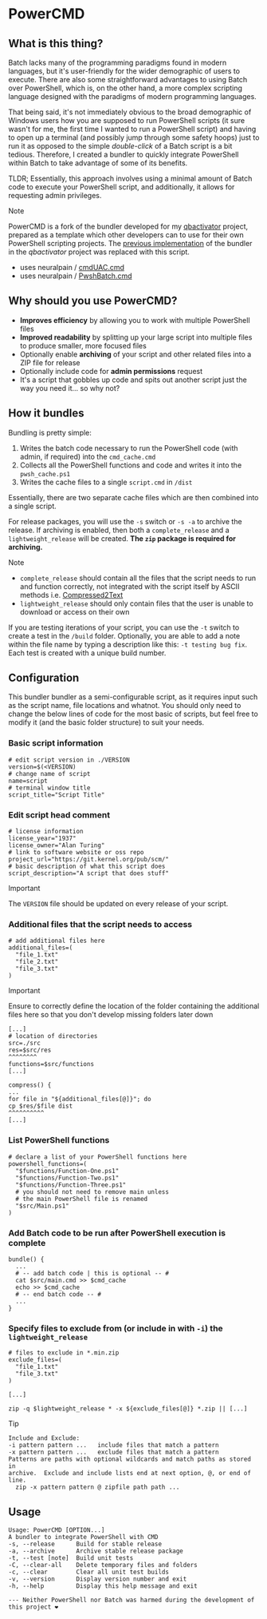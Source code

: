 # PowerCMD

## What is this thing?

Batch lacks many of the programming paradigms found in modern languages, but it's user-friendly for the wider demographic of users to execute. There are also some straightforward advantages to using Batch over PowerShell, which is, on the other hand, a more complex scripting language designed with the paradigms of modern programming languages.

That being said, it's not immediately obvious to the broad demographic of Windows users how you are supposed to run PowerShell scripts (it sure wasn't for me, the first time I wanted to run a PowerShell script) and having to open up a terminal (and possibly jump through some safety hoops) just to run it as opposed to the simple *double-click* of a Batch script is a bit tedious. Therefore, I created a bundler to quickly integrate PowerShell within Batch to take advantage of some of its benefits.

TLDR; Essentially, this approach involves using a minimal amount of Batch code to execute your PowerShell script, and additionally, it allows for requesting admin privileges.

> [!NOTE]  
> PowerCMD is a fork of the bundler developed for my [qbactivator](https://github.com/neuralpain/qbactivator) project, prepared as a template which other developers can to use for their own PowerShell scripting projects. The [previous implementation](https://github.com/neuralpain/qbactivator/blob/v0.21.1/compile) of the bundler in the *qbactivator* project was replaced with this script.
> - uses neuralpain / [cmdUAC.cmd](https://gist.github.com/neuralpain/4bcc08065fe79e4597eb65ed707be90d)
> - uses neuralpain / [PwshBatch.cmd](https://gist.github.com/neuralpain/4ca8a6c9aca4f0a1af2440f474e92d05)

## Why should you use PowerCMD?

- **Improves efficiency** by allowing you to work with multiple PowerShell files
- **Improved readability** by splitting up your large script into multiple files to produce smaller, more focused files
- Optionally enable **archiving** of your script and other related files into a ZIP file for release
- Optionally include code for **admin permissions** request
- It's a script that gobbles up code and spits out another script just the way you need it... so why not?

## How it bundles

Bundling is pretty simple:

  1. Writes the batch code necessary to run the PowerShell code (with admin, if required) into the `cmd_cache.cmd`
  2. Collects all the PowerShell functions and code and writes it into the `pwsh_cache.ps1`
  3. Writes the cache files to a single `script.cmd` in `/dist`

Essentially, there are two separate cache files which are then combined into a single script.

For release packages, you will use the `-s` switch or `-s -a` to archive the release. If archiving is enabled, then both a `complete_release` and a `lightweight_release` will be created. **The `zip` package is required for archiving.**

> [!NOTE]  
> - `complete_release` should contain all the files that the script needs to run and function correctly, not integrated with the script itself by ASCII methods i.e. [Compressed2Text](https://github.com/AveYo/Compressed2TXT)
> - `lightweight_release` should only contain files that the user is unable to download or access on their own

If you are testing iterations of your script, you can use the `-t` switch to create a test in the `/build` folder. Optionally, you are able to add a note within the file name by typing a description like this: `-t testing bug fix`. Each test is created with a unique build number.

## Configuration

This bundler bundler as a semi-configurable script, as it requires input such as the script name, file locations and whatnot. You should only need to change the below lines of code for the most basic of scripts, but feel free to modify it (and the basic folder structure) to suit your needs.

### Basic script information

```Shell
# edit script version in ./VERSION
version=$(<VERSION)
# change name of script
name=script 
# terminal window title
script_title="Script Title"
```

### Edit script head comment

```Shell
# license information
license_year="1937"
license_owner="Alan Turing"
# link to software website or oss repo
project_url="https://git.kernel.org/pub/scm/"
# basic description of what this script does
script_description="A script that does stuff"
```

> [!IMPORTANT]  
> The `VERSION` file should be updated on every release of your script.

### Additional files that the script needs to access

```Shell
# add additional files here
additional_files=(
  "file_1.txt"
  "file_2.txt"
  "file_3.txt"
)
```

> [!IMPORTANT]  
> Ensure to correctly define the location of the folder containing the additional files here so that you don't develop missing folders later down

```Shell
[...]
# location of directories
src=./src
res=$src/res
^^^^^^^^
functions=$src/functions
[...]
```
```Shell
compress() {
...
for file in "${additional_files[@]}"; do 
cp $res/$file dist
^^^^^^^^^^
[...]
``` 

### List PowerShell functions

```Shell
# declare a list of your PowerShell functions here
powershell_functions=(
  "$functions/Function-One.ps1"
  "$functions/Function-Two.ps1"
  "$functions/Function-Three.ps1"
  # you should not need to remove main unless
  # the main PowerShell file is renamed
  "$src/Main.ps1"
)
```

### Add Batch code to be run after PowerShell execution is complete

```Shell
bundle() {
  ...
  # -- add batch code | this is optional -- #
  cat $src/main.cmd >> $cmd_cache
  echo >> $cmd_cache
  # -- end batch code -- #
  ...
}
```

### Specify files to exclude from (or include in with `-i`) the `lightweight_release`

```Shell
# files to exclude in *.min.zip
exclude_files=(
  "file_1.txt"
  "file_3.txt"
)

[...]

zip -q $lightweight_release * -x ${exclude_files[@]} *.zip || [...]
```

> [!TIP]  
> ```
> Include and Exclude:
> -i pattern pattern ...   include files that match a pattern
> -x pattern pattern ...   exclude files that match a pattern
> Patterns are paths with optional wildcards and match paths as stored in
> archive.  Exclude and include lists end at next option, @, or end of line.
>   zip -x pattern pattern @ zipfile path path ...
> ```

## Usage

```
Usage: PowerCMD [OPTION...]
A bundler to integrate PowerShell with CMD
-s, --release      Build for stable release
-a, --archive      Archive stable release package
-t, --test [note]  Build unit tests
-C, --clear-all    Delete temporary files and folders
-c, --clear        Clear all unit test builds
-v, --version      Display version number and exit
-h, --help         Display this help message and exit
```

```
--- Neither PowerShell nor Batch was harmed during the development of this project ❤️
```
